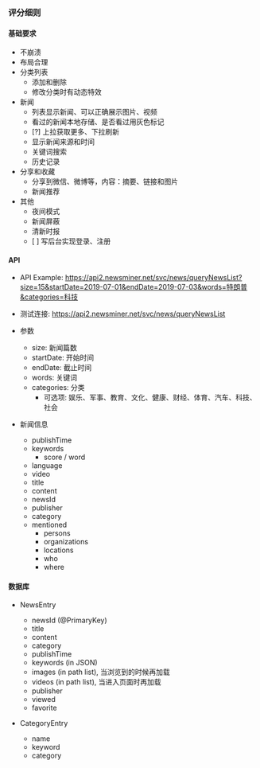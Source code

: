 ### 评分细则
#### 基础要求
- 不崩溃
- 布局合理
- 分类列表
    - 添加和删除
    - 修改分类时有动态特效
- 新闻
    - 列表显示新闻、可以正确展示图片、视频
    - 看过的新闻本地存储、是否看过用灰色标记
    - \[?\] 上拉获取更多、下拉刷新
    - 显示新闻来源和时间
    - 关键词搜索
    - 历史记录
- 分享和收藏
    - 分享到微信、微博等，内容：摘要、链接和图片
    - 新闻推荐
- 其他
    - 夜间模式
    - 新闻屏蔽
    - 清新时报
    - \[ \] 写后台实现登录、注册
    
#### API    
- API Example: https://api2.newsminer.net/svc/news/queryNewsList?size=15&startDate=2019-07-01&endDate=2019-07-03&words=特朗普&categories=科技
- 测试连接: https://api2.newsminer.net/svc/news/queryNewsList
- 参数
    - size: 新闻篇数
    - startDate: 开始时间
    - endDate: 截止时间
    - words: 关键词
    - categories: 分类
        - 可选项: 娱乐、军事、教育、文化、健康、财经、体育、汽车、科技、社会

- 新闻信息
    - publishTime
    - keywords
        - score / word
    - language
    - video
    - title
    - content
    - newsId
    - publisher
    - category
    - mentioned
        - persons
        - organizations
        - locations
        - who
        - where
        
#### 数据库        
- NewsEntry
    - newsId (@PrimaryKey)
    - title
    - content
    - category
    - publishTime
    - keywords (in JSON)
    - images (in path list), 当浏览到的时候再加载
    - videos (in path list), 当进入页面时再加载
    - publisher
    - viewed
    - favorite
 
- CategoryEntry
    - name
    - keyword
    - category
    